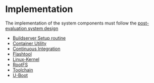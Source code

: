 # Implementation
The implementation of the system components must follow the [post-evaluation
system design](evaluation.md#post-evaluation-system-overall-design)

* [Buildserver Setup routine](implementation/buildserver.md#setuproutine)
* [Container Utility](implementation/buildserver.md#container-utility)
* [Continuous Integration](implementation/buildserver.md#continuous-integration)
* [Flashtool](implementation/flashtool.md)
* [Linux-Kernel](implementation/linux.md)
* [RootFS](implementation/rootfs.md)
* [Toolchain](implementation/toolchain.md)
* [U-Boot](implementation/uboot.md)
